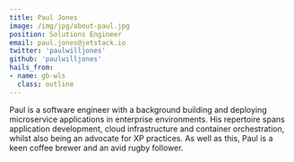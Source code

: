 ```yaml
---
title: Paul Jones
image: /img/jpg/about-paul.jpg
position: Solutions Engineer
email: paul.jones@jetstack.io
twitter: 'paulwilljones'
github: 'paulwilljones'
hails_from:
- name: gb-wls
  class: outline
---
```


Paul is a software engineer with a background building and deploying microservice applications in enterprise environments. His repertoire spans application development, cloud infrastructure and container orchestration, whilst also being an advocate for XP practices. As well as this, Paul is a keen coffee brewer and an avid rugby follower.
